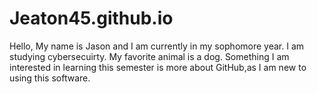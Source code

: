 # Jeaton45.github.io
Hello, My name is Jason and I am currently in my sophomore year. I am studying cybersecuirty. My favorite animal is a dog. Something I am interested in learning this semester is more about GitHub,as I am new to using this software.
